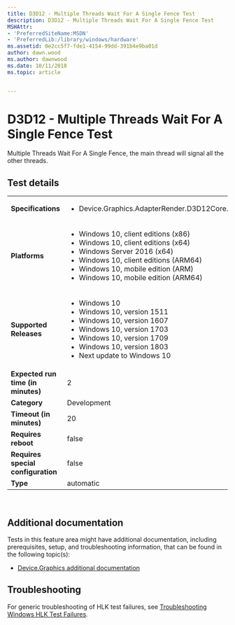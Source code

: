 ```yaml
---
title: D3D12 - Multiple Threads Wait For A Single Fence Test
description: D3D12 - Multiple Threads Wait For A Single Fence Test
MSHAttr:
- 'PreferredSiteName:MSDN'
- 'PreferredLib:/library/windows/hardware'
ms.assetid: 0e2cc5f7-fde1-4154-99dd-391b4e9ba01d
author: dawn.wood
ms.author: dawnwood
ms.date: 10/11/2018
ms.topic: article


---
```


# <span id="p_hlk_test.4da9938f-7e0b-4984-bb5f-bf960a381a10"></span>D3D12 - Multiple Threads Wait For A Single Fence Test


Multiple Threads Wait For A Single Fence, the main thread will signal all the other threads.

## Test details
|||
|---|---|
| **Specifications**  | <ul><li>Device.Graphics.AdapterRender.D3D12Core.CoreRequirement</li></ul> |  
| **Platforms**   | <ul><li>Windows 10, client editions (x86)</li><li>Windows 10, client editions (x64)</li><li>Windows Server 2016 (x64)</li><li>Windows 10, client editions (ARM64)</li><li>Windows 10, mobile edition (ARM)</li><li>Windows 10, mobile edition (ARM64)</li></ul> |
| **Supported Releases** | <ul><li>Windows 10</li><li>Windows 10, version 1511</li><li>Windows 10, version 1607</li><li>Windows 10, version 1703</li><li>Windows 10, version 1709</li><li>Windows 10, version 1803</li><li>Next update to Windows 10</li></ul> |
|**Expected run time (in minutes)**| 2 |
|**Category**| Development |
|**Timeout (in minutes)**| 20 |
|**Requires reboot**| false |
|**Requires special configuration**| false |
|**Type**| automatic |

 

## <span id="Additional_documentation"></span><span id="additional_documentation"></span><span id="ADDITIONAL_DOCUMENTATION"></span>Additional documentation


Tests in this feature area might have additional documentation, including prerequisites, setup, and troubleshooting information, that can be found in the following topic(s):

-   [Device.Graphics additional documentation](device-graphics-additional-documentation.md)

## <span id="Troubleshooting"></span><span id="troubleshooting"></span><span id="TROUBLESHOOTING"></span>Troubleshooting


For generic troubleshooting of HLK test failures, see [Troubleshooting Windows HLK Test Failures](..\user\troubleshooting-windows-hlk-test-failures.md).

 

 






